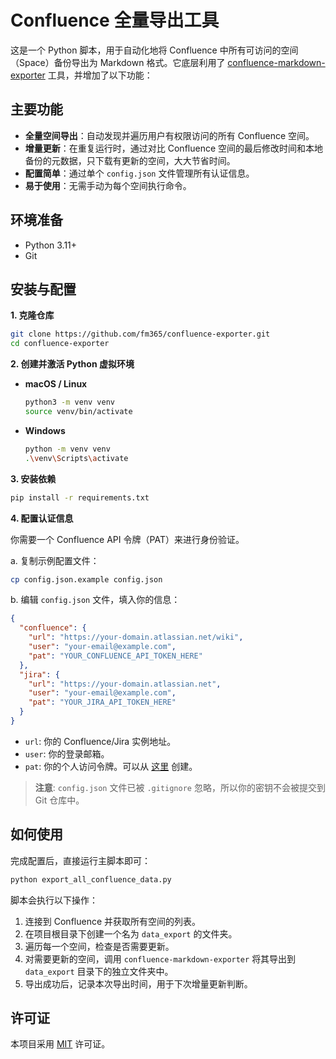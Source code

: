 # Confluence 全量导出工具

这是一个 Python 脚本，用于自动化地将 Confluence 中所有可访问的空间（Space）备份导出为 Markdown 格式。它底层利用了 [confluence-markdown-exporter](https://github.com/confluence-publisher/confluence-markdown-exporter) 工具，并增加了以下功能：

## 主要功能

- **全量空间导出**：自动发现并遍历用户有权限访问的所有 Confluence 空间。
- **增量更新**：在重复运行时，通过对比 Confluence 空间的最后修改时间和本地备份的元数据，只下载有更新的空间，大大节省时间。
- **配置简单**：通过单个 `config.json` 文件管理所有认证信息。
- **易于使用**：无需手动为每个空间执行命令。

## 环境准备

- Python 3.11+
- Git

## 安装与配置

**1. 克隆仓库**

```bash
git clone https://github.com/fm365/confluence-exporter.git
cd confluence-exporter
```

**2. 创建并激活 Python 虚拟环境**

- **macOS / Linux**
  ```bash
  python3 -m venv venv
  source venv/bin/activate
  ```
- **Windows**
  ```bash
  python -m venv venv
  .\venv\Scripts\activate
  ```

**3. 安装依赖**

```bash
pip install -r requirements.txt
```

**4. 配置认证信息**

你需要一个 Confluence API 令牌（PAT）来进行身份验证。

a. 复制示例配置文件：

```bash
cp config.json.example config.json
```

b. 编辑 `config.json` 文件，填入你的信息：

```json
{
  "confluence": {
    "url": "https://your-domain.atlassian.net/wiki",
    "user": "your-email@example.com",
    "pat": "YOUR_CONFLUENCE_API_TOKEN_HERE"
  },
  "jira": {
    "url": "https://your-domain.atlassian.net",
    "user": "your-email@example.com",
    "pat": "YOUR_JIRA_API_TOKEN_HERE"
  }
}
```

- `url`: 你的 Confluence/Jira 实例地址。
- `user`: 你的登录邮箱。
- `pat`: 你的个人访问令牌。可以从 [这里](https://support.atlassian.com/atlassian-account/docs/manage-api-tokens-for-your-atlassian-account/) 创建。

> **注意**: `config.json` 文件已被 `.gitignore` 忽略，所以你的密钥不会被提交到 Git 仓库中。

## 如何使用

完成配置后，直接运行主脚本即可：

```bash
python export_all_confluence_data.py
```

脚本会执行以下操作：
1. 连接到 Confluence 并获取所有空间的列表。
2. 在项目根目录下创建一个名为 `data_export` 的文件夹。
3. 遍历每一个空间，检查是否需要更新。
4. 对需要更新的空间，调用 `confluence-markdown-exporter` 将其导出到 `data_export` 目录下的独立文件夹中。
5. 导出成功后，记录本次导出时间，用于下次增量更新判断。

## 许可证

本项目采用 [MIT](https://choosealicense.com/licenses/mit/) 许可证。
